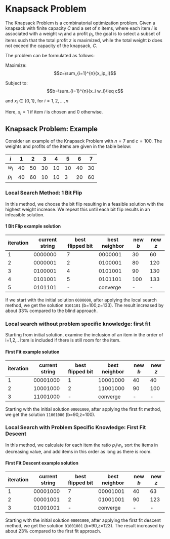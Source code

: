 # Knapsack Problem

The Knapsack Problem is a combinatorial optimization problem. Given a knapsack with finite capacity $C$ and a set of $n$ items, where each item $i$ is associated with a weight $w_i$ and a profit $p_i$, the goal is to select a subset of items such that the total profit $z$ is maximized, while the total weight $b$ does not exceed the capacity of the knapsack, $C$. 

The problem can be formulated as follows:

Maximize:
$$z=\sum_{i=1}^{n}{x_ip_i}$$

Subject to:
$$b=\sum_{i=1}^{n}{x_i w_i}\leq c$$

and $x_i \in \{0,1\}$, for $i= 1, 2,..., n$

Here, $x_i = 1$ if item $i$ is chosen and $0$ otherwise.
## Knapsack Problem: Example

Consider an example of the Knapsack Problem with $n=7$ and $c=100$. The weights and profits of the items are given in the table below:

| $i$     | 1   | 2   | 3   | 4   | 5   | 6   | 7   |
| ----- | --- | --- | --- | --- | --- | --- | --- |
| $w_i$ | 40  | 50  | 30  | 10  | 10  | 40  | 30  |
| $p_i$ | 40  | 60  | 10  | 10  | 3   | 20  | 60  |

### Local Search Method: 1 Bit Flip

In this method, we choose the bit flip resulting in a feasible solution with the highest weight increase. We repeat this until each bit flip results in an infeasible solution. 

#### 1 Bit Flip example solution

| iteration | current string | best flipped bit | best neighbor | new $b$ | new $z$ | 
| --------- | -------------- | ---------------- | ------------- | ------- | ------- |
| 1         | 0000000        | 7                | 0000001       | 30      | 60      |
| 2         | 0000001        | 2                | 0100001       | 80      | 120     |
| 3         | 0100001        | 4                | 0101001       | 90      | 130     |
| 4         | 0101001        | 5                | 0101101       | 100     | 133     |
| 5         | 0101101        | -                | converge      | -       | -       |

If we start with the initial solution `0000000`, after applying the local search method, we get the solution `0101101` (b=100,z=133). The result increased by about 33% compared to the blind approach.
### Local search without problem specific knowledge: first fit

Starting from initial solution, examine the inclusion of an item in the order of i=1,2,..
Item is included if there is still room for the item.
#### First Fit example solution

| iteration | current string | best flipped bit | best neighbor | new $b$ | new $z$ |
| --------- | -------------- | ---------------- | ------------- | ------ | ------ |
| 1         | 00001000       | 1                | 10001000      | 40     | 40     |
| 2         | 10001000       | 2                | 11001000      | 90     | 100    |
| 3         | 11001000       | -                | converge      | -      | -      |

Starting with the initial solution `00001000`, after applying the first fit method, we get the solution `11001000` (b=90,z=100).

### Local Search with Problem Specific Knowledge: First Fit Descent

In this method, we calculate for each item the ratio $p_i/w_i$, sort the items in decreasing value, and add items in this order as long as there is room. 

#### First Fit Descent example solution

| iteration | current string | best flipped bit | best neighbor | new $b$ | new $z$ |
| --------- | -------------- | ---------------- | ------------- | ------- | ------ |
| 1         | 00001000       | 7                | 00001001      | 40      | 63     |
| 2         | 00001001       | 2                | 01001001      | 90      | 123    |
| 3         | 01001001       | -                | converge      | -       | -      |

Starting with the initial solution `00001000`, after applying the first fit descent method, we get the solution `01001001` (b=90,z=123). The result increased by about 23% compared to the first fit approach.